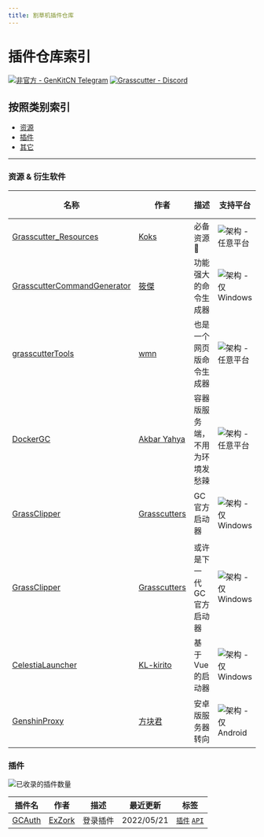 ```yaml
---
title: 割草机插件仓库
---
```


# 插件仓库索引

[![非官方 - GenKitCN Telegram](https://img.shields.io/badge/Unofficial_Telegram-GenKit-blue?style=for-the-badge&logo=telegram)](https://t.me/genkitCN_chat) [![Grasscutter - Discord](https://img.shields.io/discord/965284035985305680?label=Official_Discord&logo=discord&style=for-the-badge)](https://discord.gg/T5vZU6UyeG)

## 按照类别索引

- [资源](#资源)
- [插件](#插件)
- [其它](#其它)

-------

### 资源 & 衍生软件

| 名称                                                                 | 作者                                              | 描述              | 支持平台                                                                                                            | 最近更新       | 标签          |
|--------------------------------------------------------------------|-------------------------------------------------|-----------------|-----------------------------------------------------------------------------------------------------------------|------------|-------------|
| [Grasscutter_Resources](https://github.com/Koko-boya/Grasscutter_Resources) | [Koks](https://github.com/Koko-boya)            | 必备资源🤫          | ![架构 - 任意平台](https://img.shields.io/badge/Any-gray?style=for-the-badge)                                         | 2022/06/08 | `资源`        |
| [GrasscutterCommandGenerator](https://github.com/jie65535/GrasscutterCommandGenerator)   | [筱傑](https://github.com/jie65535)               | 功能强大的命令生成器      | ![架构 - 仅 Windows](https://img.shields.io/badge/Windows-0078D6?style=for-the-badge&logo=windows&logoColor=white) | 2022/06/11 | `资源` `命令生成` |
| [grasscutterTools](https://github.com/wmn1525/grasscutterTools)                | [wmn](https://github.com/wmn1525)               | 也是一个网页版命令生成器    | ![架构 - 任意平台](https://img.shields.io/badge/Any-gray?style=for-the-badge)                                         | 2022/06/06 | `资源` `命令生成` |
| [DockerGC](https://github.com/akbaryahya/DockerGC)                 | [Akbar Yahya](https://github.com/akbaryahya)    | 容器版服务端，不用为环境发愁辣 | ![架构 - 任意平台](https://img.shields.io/badge/Any-gray?style=for-the-badge)                                         | 2022/06/18 | `资源` `服务端`  |
| [GrassClipper](https://github.com/Grasscutters/GrassClipper)             | [Grasscutters](https://github.com/Grasscutters) | GC 官方启动器         | ![架构 - 仅 Windows](https://img.shields.io/badge/Windows-0078D6?style=for-the-badge&logo=windows&logoColor=white) | 2022/05/26 | `资源` `启动器`  |
| [GrassClipper](https://github.com/Grasscutters/GrassClipper-X)         | [Grasscutters](https://github.com/Grasscutters) | 或许是下一代 GC 官方启动器   | ![架构 - 仅 Windows](https://img.shields.io/badge/Windows-0078D6?style=for-the-badge&logo=windows&logoColor=white) | 2022/05/26 | `资源` `启动器`  |
| [CelestiaLauncher](https://github.com/KL-kirito/CelestiaLauncher)            | [KL-kirito](https://github.com/KL-kirito)       | 基于 Vue 的启动器     | ![架构 - 仅 Windows](https://img.shields.io/badge/Windows-0078D6?style=for-the-badge&logo=windows&logoColor=white) | 2022/05/26 | `资源` `启动器`  |
| [GenshinProxy](https://github.com/577fkj/GenshinProxy)             | [方块君](https://github.com/577fkj)                | 安卓版服务器转向        | ![架构 - 仅 Android](https://img.shields.io/badge/Android-3DDC84?style=for-the-badge&logo=android&logoColor=white) | 2022/06/13 | `资源` `启动器`  |

### 插件

![已收录的插件数量](https://img.shields.io/badge/%E6%8F%92%E4%BB%B6%E6%95%B0%E9%87%8F-1-teal?style=for-the-badge)

| 插件名                                     | 作者                                | 描述     | 最近更新   | 标签                          |
| ------------------------------------------ | ----------------------------------- | -------- | ---------- | ----------------------------- |
| [GCAuth](https://github.com/exzork/GCAuth) | [ExZork](https://github.com/exzork) | 登录插件 | 2022/05/21 | [`插件`](#插件) [`API`](#API) |
